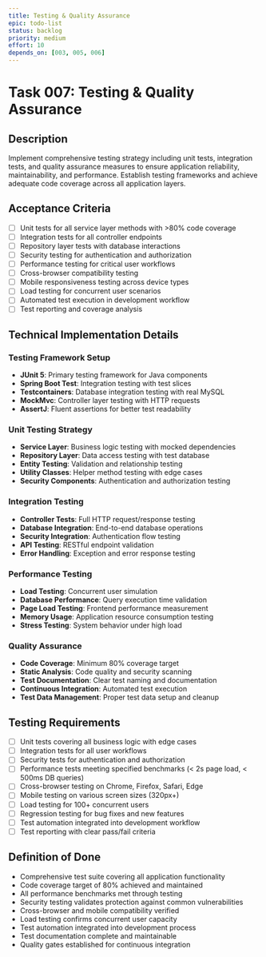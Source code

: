 ```yaml
---
title: Testing & Quality Assurance
epic: todo-list
status: backlog
priority: medium
effort: 10
depends_on: [003, 005, 006]
---
```


# Task 007: Testing & Quality Assurance

## Description

Implement comprehensive testing strategy including unit tests, integration tests, and quality assurance measures to ensure application reliability, maintainability, and performance. Establish testing frameworks and achieve adequate code coverage across all application layers.

## Acceptance Criteria

- [ ] Unit tests for all service layer methods with >80% code coverage
- [ ] Integration tests for all controller endpoints
- [ ] Repository layer tests with database interactions
- [ ] Security testing for authentication and authorization
- [ ] Performance testing for critical user workflows
- [ ] Cross-browser compatibility testing
- [ ] Mobile responsiveness testing across device types
- [ ] Load testing for concurrent user scenarios
- [ ] Automated test execution in development workflow
- [ ] Test reporting and coverage analysis

## Technical Implementation Details

### Testing Framework Setup
- **JUnit 5**: Primary testing framework for Java components
- **Spring Boot Test**: Integration testing with test slices
- **Testcontainers**: Database integration testing with real MySQL
- **MockMvc**: Controller layer testing with HTTP requests
- **AssertJ**: Fluent assertions for better test readability

### Unit Testing Strategy
- **Service Layer**: Business logic testing with mocked dependencies
- **Repository Layer**: Data access testing with test database
- **Entity Testing**: Validation and relationship testing
- **Utility Classes**: Helper method testing with edge cases
- **Security Components**: Authentication and authorization testing

### Integration Testing
- **Controller Tests**: Full HTTP request/response testing
- **Database Integration**: End-to-end database operations
- **Security Integration**: Authentication flow testing
- **API Testing**: RESTful endpoint validation
- **Error Handling**: Exception and error response testing

### Performance Testing
- **Load Testing**: Concurrent user simulation
- **Database Performance**: Query execution time validation
- **Page Load Testing**: Frontend performance measurement
- **Memory Usage**: Application resource consumption testing
- **Stress Testing**: System behavior under high load

### Quality Assurance
- **Code Coverage**: Minimum 80% coverage target
- **Static Analysis**: Code quality and security scanning
- **Test Documentation**: Clear test naming and documentation
- **Continuous Integration**: Automated test execution
- **Test Data Management**: Proper test data setup and cleanup

## Testing Requirements

- [ ] Unit tests covering all business logic with edge cases
- [ ] Integration tests for all user workflows
- [ ] Security tests for authentication and authorization
- [ ] Performance tests meeting specified benchmarks (< 2s page load, < 500ms DB queries)
- [ ] Cross-browser testing on Chrome, Firefox, Safari, Edge
- [ ] Mobile testing on various screen sizes (320px+)
- [ ] Load testing for 100+ concurrent users
- [ ] Regression testing for bug fixes and new features
- [ ] Test automation integrated into development workflow
- [ ] Test reporting with clear pass/fail criteria

## Definition of Done

- Comprehensive test suite covering all application functionality
- Code coverage target of 80% achieved and maintained
- All performance benchmarks met through testing
- Security testing validates protection against common vulnerabilities
- Cross-browser and mobile compatibility verified
- Load testing confirms concurrent user capacity
- Test automation integrated into development process
- Test documentation complete and maintainable
- Quality gates established for continuous integration